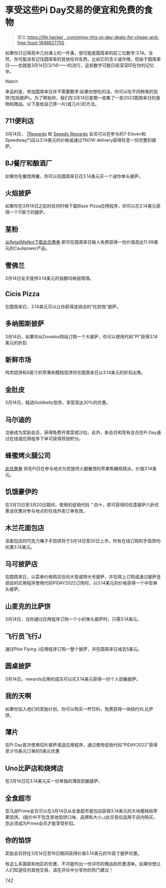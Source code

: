 # 享受这些Pi Day交易的便宜和免费的食物

> 原文:[https://life hacker . com/enjoy-this-pi-day-deals-for-cheap-and-free-food-1848627755](https://lifehacker.com/enjoy-these-pi-day-deals-for-cheap-and-free-food-1848627755)

如果你只记得高中几何课上的一件事，很可能是圆周率的前三位数字:3.14。当然，你可能没有记住圆周率的其他任何东西，比如它的含义或作用，但由于圆周率日——也就是3月14日(3/14)——的流行，这些数字可能已经深深印在你的记忆中。

Watch

幸运的是，参加圆周率日并不需要数学:如果你想吃的话，你可以吃不同种类的馅饼(包括披萨)。为了帮助你，我们在3月14日星期一收集了一些2022圆周率日的食物和赠品。以下是给自己弄一片(或几片)的方法。

## 711便利店

3月14日， [7Rewards](https://www.7-eleven.com/7rewards) 和 [Speedy Rewards](https://www.speedway.com/speedy-rewards) 会员可以在参与的7-Eleven和Speedway门店以3.14美元的价格或通过7NOW delivery获得任意一份完整的披萨。

## BJ餐厅和酿酒厂

如果你在餐馆用餐，你可以在圆周率日花3.14美元买一个迷你单头披萨。

## 火焰披萨

如果你在3月14日之前的任何时候下载Blaze Pizza应用程序，你可以花3.14美元获得一个11英寸的披萨。

## 茎粉

[从RetailMeNot下载此优惠券](https://caul.us/RetailMeNot) 即可在圆周率日每人免费获得一份价值高达11.99美元的Caulipower产品。

## 雪佛兰

3月14日全天提供3.14美元的自酿玛格丽塔酒。

## Cicis Pizza

在圆周率日，3.14美元可以让你获得连锁店的“吃到饱”披萨。

## 多纳图斯披萨

3月14日，如果你从Donatos网站订购一个大披萨，你可以使用代码“PI”获得3.14美元的折扣

## 新鲜市场

鸡肉馅饼和9英寸的苹果和樱桃馅饼将在圆周率日以3.14美元的折扣出售。

## 金肚皮

3月14日，精选Goldbelly馅饼，享受高达30%的优惠。

## 马尔迪的

注册成为奖励会员，获得免费开胃菜或沙拉。此外，新会员和现有会员在Pi Day通过在线或应用程序下单可获得双倍积分。

## 蜂蜜烤火腿公司

[此优惠券](https://www.honeybaked.com/offers-03) 将在Pi日在参与地点为您提供火腿餐馆的苹果焦糖核桃派，价值3.14美元。

## 饥饿豪伊的

在3月13日至3月20日期间，使用的促销代码 " 四十，即可获得的任意披萨六折优惠该优惠对参与地点的在线外卖订单有效。

## 木兰花面包店

该面包店的巧克力榛子手馅饼将于3月14日至20日上市，所有在线订购的手馅饼均优惠3.14美元。

## 马可披萨店

在圆周率日，以菜单价格购买任何大型或特大号披萨，并在网上订购或通过披萨连锁店的应用程序使用代码PIDAY2022订购时，以3.14美元的价格获得一个中型单头披萨。

## 山麦克的比萨饼

3月14日，当你通过应用程序订购一个小的单头披萨时，只需3.14美元。

## 飞行员飞行J

通过Pilot Flying J应用程序订购一整个披萨，并在圆周率日减去5美元。

## 圆桌披萨

3月14日，rewards应用的成员可以花3.14美元获得一份个人奶酪披萨。

## 我的天啊

如果你加入他们的奖励计划，你可以购买一杯饮料，免费获得一块纽约XL比萨饼。

## 薄片

在Pi Day首次使用切片披萨递送应用程序，通过使用促销代码“PIDAY2022”获得至少15美元订单的5美元优惠

## Uno比萨店和烧烤店

在3月14日花3.14美元买一份单独的薄皮奶酪披萨。

## 全食超市

亚马逊Prime会员可以在3月14日从全食超市面包店获得3.14美元的大块樱桃和苹果馅饼。(报价中不包含其他馅饼口味、品牌和大小。)此交易仅适用于店内购买，您必须成为Prime会员才能享受折扣。

## 你的馅饼

奖励会员将在3月14日至16日期间获得价值3.14美元的10英寸披萨优惠。

有这么多国家和地区的优惠，不可能列出一份详尽的赠品和优惠清单。如果你想让人们知道任何其他交易，请在评论中分享你的热门建议！

 *T4】*
